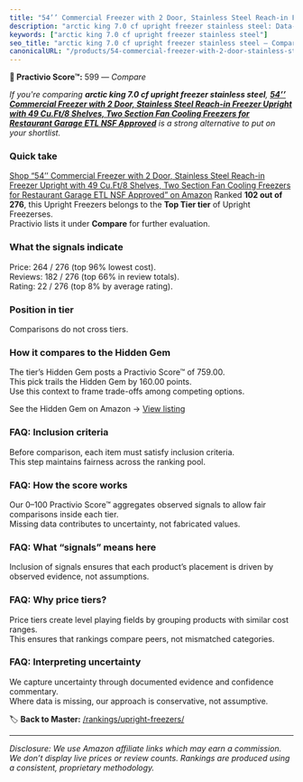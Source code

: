 ```yaml
---
title: "54’’ Commercial Freezer with 2 Door, Stainless Steel Reach-in Freezer Upright with 49 Cu.Ft/8 Shelves, Two Section Fan Cooling Freezers for Restaurant Garage ETL NSF Approved"
description: "arctic king 7.0 cf upright freezer stainless steel: Data-driven ranking using the Practivio Score™. Positioned by quality, value, demand, findability, momentum."
keywords: ["arctic king 7.0 cf upright freezer stainless steel"]
seo_title: "arctic king 7.0 cf upright freezer stainless steel — Compare (2025)"
canonicalURL: "/products/54-commercial-freezer-with-2-door-stainless-steel-reach-in-freezer-upright-with-49-cuft8-shelves-two-section-fan-cooling-freezers-for-restaurant-garage-etl-nsf-approved-B0CLB7XWLC/"
---
```


**🛒 Practivio Score™:** 599 — _Compare_


*If you're comparing **arctic king 7.0 cf upright freezer stainless steel**, **[54’’ Commercial Freezer with 2 Door, Stainless Steel Reach-in Freezer Upright with 49 Cu.Ft/8 Shelves, Two Section Fan Cooling Freezers for Restaurant Garage ETL NSF Approved](https://www.amazon.com/dp/B0CLB7XWLC?tag=practivio-20)** is a strong alternative to put on your shortlist.*
### Quick take
[Shop “54’’ Commercial Freezer with 2 Door, Stainless Steel Reach-in Freezer Upright with 49 Cu.Ft/8 Shelves, Two Section Fan Cooling Freezers for Restaurant Garage ETL NSF Approved” on Amazon](https://www.amazon.com/dp/B0CLB7XWLC?tag=practivio-20)
Ranked **102 out of 276**, this Upright Freezers belongs to the **Top Tier tier** of Upright Freezerses.  
Practivio lists it under **Compare** for further evaluation.

### What the signals indicate
Price: 264 / 276 (top 96% lowest cost).  
Reviews: 182 / 276 (top 66% in review totals).  
Rating: 22 / 276 (top 8% by average rating).  

### Position in tier
Comparisons do not cross tiers.

### How it compares to the Hidden Gem
The tier’s Hidden Gem posts a Practivio Score™ of 759.00.  
This pick trails the Hidden Gem by 160.00 points.  
Use this context to frame trade-offs among competing options.  

See the Hidden Gem on Amazon → [View listing](https://www.amazon.com/dp/B09LHLZFYZ?tag=practivio-20)

### FAQ: Inclusion criteria
Before comparison, each item must satisfy inclusion criteria.  
This step maintains fairness across the ranking pool.

### FAQ: How the score works
Our 0–100 Practivio Score™ aggregates observed signals to allow fair comparisons inside each tier.  
Missing data contributes to uncertainty, not fabricated values.

### FAQ: What “signals” means here
Inclusion of signals ensures that each product’s placement is driven by observed evidence, not assumptions.

### FAQ: Why price tiers?
Price tiers create level playing fields by grouping products with similar cost ranges.  
This ensures that rankings compare peers, not mismatched categories.

### FAQ: Interpreting uncertainty
We capture uncertainty through documented evidence and confidence commentary.  
Where data is missing, our approach is conservative, not assumptive.

<!-- Missing template for Compare/CompareWithinPriceClass -->


🏷️ **Back to Master:** [/rankings/upright-freezers/](/rankings/upright-freezers/)

---
_Disclosure: We use Amazon affiliate links which may earn a commission. We don’t display live prices or review counts. Rankings are produced using a consistent, proprietary methodology._
